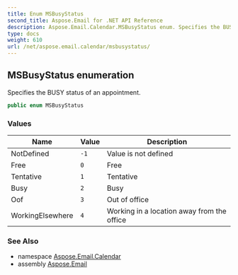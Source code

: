 ```yaml
---
title: Enum MSBusyStatus
second_title: Aspose.Email for .NET API Reference
description: Aspose.Email.Calendar.MSBusyStatus enum. Specifies the BUSY status of an appointment
type: docs
weight: 610
url: /net/aspose.email.calendar/msbusystatus/
---
```

## MSBusyStatus enumeration

Specifies the BUSY status of an appointment.

```csharp
public enum MSBusyStatus
```

### Values

| Name | Value | Description |
| --- | --- | --- |
| NotDefined | `-1` | Value is not defined |
| Free | `0` | Free |
| Tentative | `1` | Tentative |
| Busy | `2` | Busy |
| Oof | `3` | Out of office |
| WorkingElsewhere | `4` | Working in a location away from the office |

### See Also

* namespace [Aspose.Email.Calendar](../../aspose.email.calendar/)
* assembly [Aspose.Email](../../)


